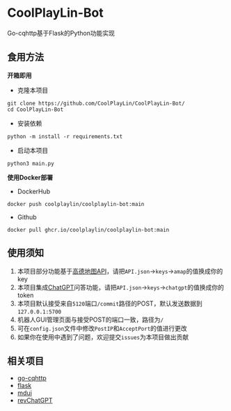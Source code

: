 # CoolPlayLin-Bot
Go-cqhttp基于Flask的Python功能实现

## 食用方法

**开箱即用**

- 克隆本项目
```
git clone https://github.com/CoolPlayLin/CoolPlayLin-Bot/
cd CoolPlayLin-Bot
```

- 安装依赖
```
python -m install -r requirements.txt
```

- 启动本项目
```
python3 main.py
```

**使用Docker部署**

- DockerHub
```
docker push coolplaylin/coolplaylin-bot:main
```
- Github
```
docker pull ghcr.io/coolplaylin/coolplaylin-bot:main
```

## 使用须知

1. 本项目部分功能基于[高德地图API](https://lbs.amap.com/)，请把`API.json`->`keys`->`amap`的值换成你的key
2. 本项目集成[ChatGPT](https://chat.openai.com/chat)问答功能，请把`API.json`->`keys`->`chatgpt`的值换成你的token
3. 本项目默认接受来自`5120`端口`/commit`路径的POST，默认发送数据到`127.0.0.1:5700`
4. 机器人GUI管理页面与接受POST的端口一致，路径为`/`
5. 可在`config.json`文件中修改`PostIP`和`AcceptPort`的值进行更改
6. 如果你在使用中遇到了问题，欢迎提交`issues`为本项目做出贡献

## 相关项目

- [go-cqhttp](https://github.com/Mrs4s/go-cqhttp)
- [flask](https://github.com/pallets/flask)
- [mdui](https://github.com/zdhxiong/mdui)
- [revChatGPT](https://github.com/acheong08/ChatGPT)